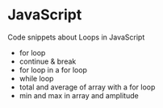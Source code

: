 # JavaScript

Code snippets about Loops in JavaScript

- for loop
- continue & break
- for loop in a for loop
- while loop
- total and average of array with a for loop
- min and max in array and amplitude
